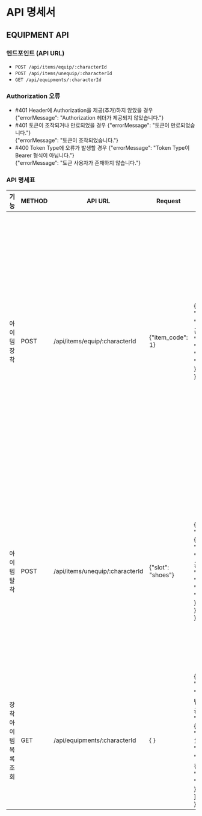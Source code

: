 # API 명세서

## EQUIPMENT API

### 엔드포인트 (API URL)
- `POST /api/items/equip/:characterId`
- `POST /api/items/unequip/:characterId`
- `GET /api/equipments/:characterId`

### Authorization 오류

- #401 Header에 Authorization을 제공(추가)하지 않았을 경우
{"errorMessage": "Authorization 헤더가 제공되지 않았습니다."}
- #401 토큰이 조작되거나 만료되었을 경우
{"errorMessage": "토큰이 만료되었습니다."}<br>
{"errorMessage": "토큰이 조작되었습니다."}
- #400 Token Type에 오류가 발생할 경우
{"errorMessage": "Token Type이 Bearer 형식이 아닙니다."}<br>
{"errorMessage": "토큰 사용자가 존재하지 않습니다."}

### API 명세표

| 기능    | METHOD   | API URL    |Request| Response| Response Error|
|---------------|---------------|---------------|---------------|---------------|---------------|
|아이템 장착 | POST  | /api/items/equip/:characterId | {"item_code": 1}| {<br>"message": "아이템 장착 성공",<br>"stats": {<br>"name": "A1",<br>"health": 500,<br>"power": 101<br>}<br>}| #403 로그인한 계정의 캐릭터가 아닐 경우<br>{ "errorMessage": "본 계정에서 해당 캐릭터를 찾을 수 없습니다." }<br><br>#404 인벤토리에 해당 아이템이 없거나 장착할 수 없는 아이템일 경우<br>{"errorMessage": "인벤토리에서 해당 아이템을 찾을 수 없습니다."}<br>{ "errorMessage": '장착할 수 없는 아이템입니다.' }<br><br>#409 이미 같은 아이템을 착용한 경우<br>{"errorMessage": "해당 아이템은 이미 장착 중입니다."}<br><br>#Authorization 오류 참고|
|아이템 탈착 | POST  | /api/items/unequip/:characterId | {"slot": "shoes"}| {<br>"unequipItem": {<br>"message": "아이템 탈착 성공.",<br>"stats": {<br>"name": "A1",<br>"health": 871,<br>"power": 122<br>}<br>}<br>}| #403 로그인한 계정의 캐릭터가 아닐 경우<br>{ "errorMessage": "본 계정에서 해당 캐릭터를 찾을 수 없습니다." }<br><br>#404 해당 슬롯이 존재하지 않거나 장착 중인 아이템이 없을 경우.<br>{"errorMessage": "해당 슬롯은 존재하지 않습니다."}<br>{"errorMessage": "해당 슬롯에 장착 중인 아이템이 없습니다."}<br><br>#Authorization 오류 참고|
|장착 아이템 목록 조회 | GET  | /api/equipments/:characterId  | { }| {<br>"message": "장착 중인 아이템 목록 조회 성공!",<br>"items": [<br>{<br>"item_code": 1,<br>"item_name": "파멸의 반지_리뉴얼2",<br>"item_slot": "accessories"<br>}<br>]<br>}| #404 해당 캐릭터가 존재하지 않을 경우<br>{ "errorMessage": "해당 캐릭터는 존재하지 않습니다." }|